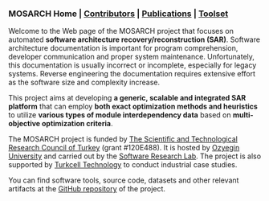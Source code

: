 ### MOSARCH Home | [Contributors](./people.html) | [Publications](./publications.html) | [Toolset](./toolset.html)

Welcome to the Web page of the MOSARCH project that focuses on automated **software architecture recovery/reconstruction (SAR)**. Software architecture documentation is important for program comprehension, developer communication and proper system maintenance. Unfortunately, this documentation is usually incorrect or incomplete, especially for legacy systems. Reverse engineering the documentation requires extensive effort as the software size and complexity increase.

This project aims at developing **a generic, scalable and integrated SAR platform** that can employ **both exact optimization methods and heuristics** to utilize **various types of module interdependency data** based on **multi-objective optimization criteria**.

The MOSARCH project is funded by [The Scientific and Technological Research Council of Turkey](https://tubitak.gov.tr/en) (grant #120E488). It is hosted by [Ozyegin University](https://www.ozyegin.edu.tr/) and carried out by the [Software Research Lab](https://srl.ozyegin.edu.tr/). The project is also supported by [Turkcell Technology](https://www.turkcell.com.tr/) to conduct industrial case studies.

You can find software tools, source code, datasets and other relevant artifacts at the [GitHub repository](https://github.com/hasansozer/MOSARCH) of the project.
